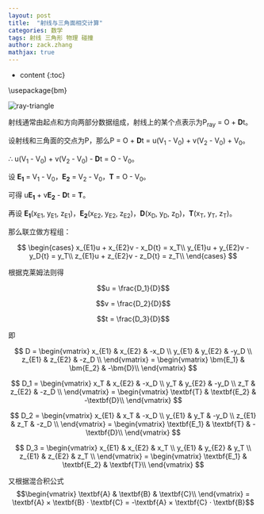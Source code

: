 ```yaml
---
layout: post
title:  "射线与三角面相交计算"
categories: 数学
tags: 射线 三角形 物理 碰撞
author: zack.zhang
mathjax: true
---
```


* content
{:toc}

\usepackage{bm}

<!-- more -->

![ray-triangle](https://zd304.github.io/assets/img/ray-triangle.png)<br/>

射线通常由起点和方向两部分数据组成，射线上的某个点表示为P<sub>ray</sub> = O + **D**t。

设射线和三角面的交点为P，那么P = O + **D**t = u(V<sub>1</sub> - V<sub>0</sub>) + v(V<sub>2</sub> - V<sub>0</sub>) + V<sub>0</sub>。

∴ u(V<sub>1</sub> - V<sub>0</sub>) + v(V<sub>2</sub> - V<sub>0</sub>) - **D**t = O - V<sub>0</sub>。

设 **E<sub>1</sub>** = V<sub>1</sub> - V<sub>0</sub>，**E<sub>2</sub>** = V<sub>2</sub> - V<sub>0</sub>，**T** = O - V<sub>0</sub>。

可得 u**E<sub>1</sub>** + v**E<sub>2</sub>** - **D**t = **T**。

再设 **E<sub>1</sub>**(x<sub>E1</sub>, y<sub>E1</sub>, z<sub>E1</sub>)，**E<sub>2</sub>**(x<sub>E2</sub>, y<sub>E2</sub>, z<sub>E2</sub>)，**D**(x<sub>D</sub>, y<sub>D</sub>, z<sub>D</sub>)，**T**(x<sub>T</sub>, y<sub>T</sub>, z<sub>T</sub>)。

那么联立做方程组：

$$
\begin{cases}
x_{E1}u + x_{E2}v - x_D{t} = x_T\\
y_{E1}u + y_{E2}v - y_D{t} = y_T\\
z_{E1}u + z_{E2}v - z_D{t} = z_T\\
 \end{cases}
$$

根据克莱姆法则得

$$u = \frac{D_1}{D}$$

$$v = \frac{D_2}{D}$$

$$t = \frac{D_3}{D}$$

即

$$
D = \begin{vmatrix}
x_{E1} & x_{E2} & -x_D \\
y_{E1} & y_{E2} & -y_D \\
z_{E1} & z_{E2} & -z_D \\
\end{vmatrix} = \begin{vmatrix} \bm{E_1} & \bm{E_2} & -\bm{D}\\ \end{vmatrix}
$$

$$
D_1 = \begin{vmatrix}
x_T & x_{E2} & -x_D \\
y_T & y_{E2} & -y_D \\
z_T & z_{E2} & -z_D \\
\end{vmatrix} = \begin{vmatrix} \textbf{T} & \textbf{E_2} & -\textbf{D}\\ \end{vmatrix}
$$

$$
D_2 = \begin{vmatrix}
x_{E1} & x_T & -x_D \\
y_{E1} & y_T & -y_D \\
z_{E1} & z_T & -z_D \\
\end{vmatrix} = \begin{vmatrix} \textbf{E_1} & \textbf{T} & -\textbf{D}\\ \end{vmatrix}
$$

$$
D_3 = \begin{vmatrix}
x_{E1} & x_{E2} & x_T \\
y_{E1} & y_{E2} & y_T \\
z_{E1} & z_{E2} & z_T \\
\end{vmatrix} = \begin{vmatrix} \textbf{E_1} & \textbf{E_2} & \textbf{T}\\ \end{vmatrix}
$$

又根据混合积公式$$\begin{vmatrix} \textbf{A} & \textbf{B} & \textbf{C}\\ \end{vmatrix} = \textbf{A} × \textbf{B} · \textbf{C} = -\textbf{A} × \textbf{C} · \textbf{B}$$